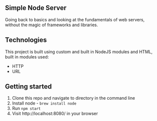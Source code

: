 ## Simple Node Server

Going back to basics and looking at the fundamentals of web servers, without the magic of frameworks and libraries.

## Technologies

This project is built using custom and built in NodeJS modules and HTML, built in modules used:

- HTTP
- URL

## Getting started

1. Clone this repo and navigate to directory in the command line
2. Install node - `brew install node`
3. Run `npm start`
4. Visit http://localhost:8080/ in your browser

